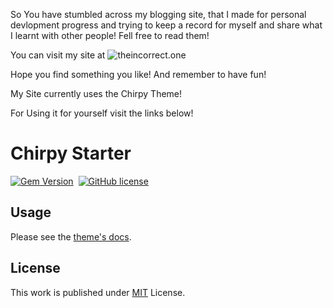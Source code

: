 So You have stumbled across my blogging site, that I made for personal devlopment progress and trying to keep a record for myself and share what I learnt with other people! Fell free to read them!

You can visit my site at ![theincorrect.one](https://theincorrect.one)

Hope you find something you like! And remember to have fun!

My Site currently uses the Chirpy Theme!

For Using it for yourself visit the links below!

# Chirpy Starter

[![Gem Version](https://img.shields.io/gem/v/jekyll-theme-chirpy)][gem]&nbsp;
[![GitHub license](https://img.shields.io/github/license/cotes2020/chirpy-starter.svg?color=blue)][mit]

## Usage

Please see the [theme's docs](https://github.com/cotes2020/jekyll-theme-chirpy#documentation).

## License

This work is published under [MIT][mit] License.

[gem]: https://rubygems.org/gems/jekyll-theme-chirpy
[chirpy]: https://github.com/cotes2020/jekyll-theme-chirpy/
[use-template]: https://github.com/cotes2020/chirpy-starter/generate
[CD]: https://en.wikipedia.org/wiki/Continuous_deployment
[mit]: https://github.com/cotes2020/chirpy-starter/blob/master/LICENSE
